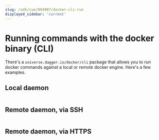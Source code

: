 ```yaml
---
slug: /sdk/cue/094907/docker-cli-run
displayed_sidebar: 'current'
---
```


# Running commands with the docker binary (CLI)

There's a `universe.dagger.io/docker/cli` package that allows you to run docker commands against a local or remote docker engine. Here's a few examples.

## Local daemon

```cue file=../../plans/docker-cli-run/local.cue

```

## Remote daemon, via SSH

```cue file=../../plans/docker-cli-run/ssh.cue

```

## Remote daemon, via HTTPS

```cue file=../../plans/docker-cli-run/tcp.cue

```
